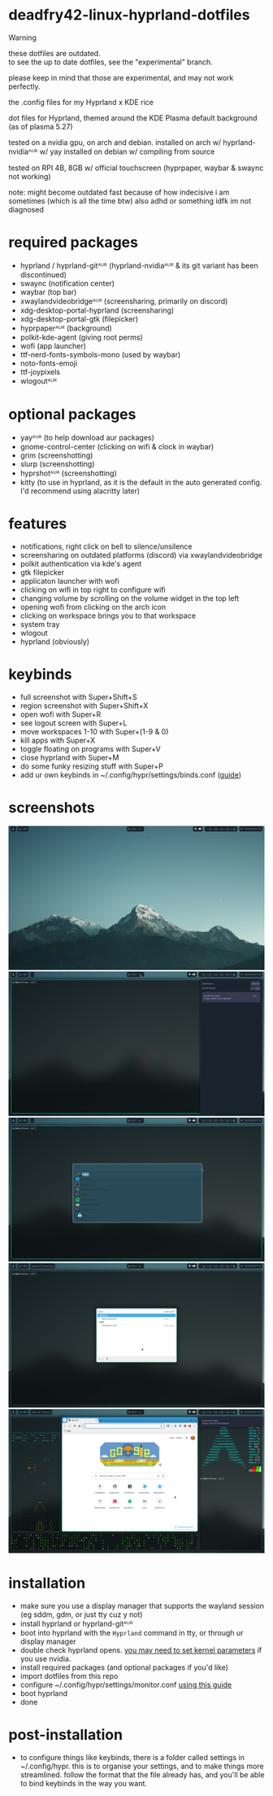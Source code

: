 # deadfry42-linux-hyprland-dotfiles

> [!WARNING]
> these dotfiles are outdated.  
> to see the up to date dotfiles, see the "experimental" branch.  
>
> please keep in mind that those are experimental, and may not work perfectly.
  
the .config files for my Hyprland x KDE rice

dot files for Hyprland, themed around the KDE Plasma default background (as of plasma 5.27)

tested on a nvidia gpu, on arch and debian.
installed on arch w/ hyprland-nvidiaᴬᵁᴿ w/ yay
installed on debian w/ compiling from source

tested on RPI 4B, 8GB w/ official touchscreen (hyprpaper, waybar & swaync not working)

note: might become outdated fast because of how indecisive i am sometimes (which is all the time btw) also adhd or something idfk im not diagnosed

# required packages
 -  hyprland / hyprland-gitᴬᵁᴿ (hyprland-nvidiaᴬᵁᴿ & its git variant has been discontinued)
 -  swaync (notification center)
 -  waybar (top bar)
 -  xwaylandvideobridgeᴬᵁᴿ (screensharing, primarily on discord)
 -  xdg-desktop-portal-hyprland (screensharing)
 -  xdg-desktop-portal-gtk (filepicker)
 -  hyprpaperᴬᵁᴿ (background)
 -  polkit-kde-agent (giving root perms)
 -  wofi (app launcher)
 -  ttf-nerd-fonts-symbols-mono (used by waybar)
 -  noto-fonts-emoji
 -  ttf-joypixels
 -  wlogoutᴬᵁᴿ
# optional packages
 -  yayᴬᵁᴿ (to help download aur packages)
 -  gnome-control-center (clicking on wifi & clock in waybar)
 -  grim (screenshotting)
 -  slurp (screenshotting)
 -  hyprshotᴬᵁᴿ (screenshotting)
 -  kitty (to use in hyprland, as it is the default in the auto generated config. I'd recommend using alacritty later)

# features
 - notifications, right click on bell to silence/unsilence
 - screensharing on outdated platforms (discord) via xwaylandvideobridge
 - polkit authentication via kde's agent
 - gtk filepicker
 - applicaton launcher with wofi
 - clicking on wifi in top right to configure wifi
 - changing volume by scrolling on the volume widget in the top left
 - opening wofi from clicking on the arch icon
 - clicking on workspace brings you to that workspace
 - system tray
 - wlogout
 - hyprland (obviously)

# keybinds
 - full screenshot with Super+Shift+S
 - region screenshot with Super+Shift+X
 - open wofi with Super+R
 - see logout screen with Super+L
 - move workspaces 1-10 with Super+(1-9 & 0)
 - kill apps with Super+X
 - toggle floating on programs with Super+V
 - close hyprland with Super+M
 - do some funky resizing stuff with Super+P
 - add ur own keybinds in ~/.config/hypr/settings/binds.conf ([guide](https://wiki.hyprland.org/Configuring/Keywords/))

# screenshots
<img src="preview/1.png">
<img src="preview/2.png">
<img src="preview/3.png">
<img src="preview/4.png">
<img src="preview/5.png">

# installation
- make sure you use a display manager that supports the wayland session (eg sddm, gdm, or just tty cuz y not)
- install hyprland or hyprland-gitᴬᵁᴿ
- boot into hyprland with the `Hyprland` command in tty, or through ur display manager
- double check hyprland opens. [you may need to set kernel parameters](https://wiki.hyprland.org/Nvidia/) if you use nvidia.
- install required packages (and optional packages if you'd like)
- import dotfiles from this repo
- configure ~/.config/hypr/settings/monitor.conf [using this guide](https://wiki.hyprland.org/Configuring/Monitors/)
- boot hyprland
- done

# post-installation
- to configure things like keybinds, there is a folder called settings in ~/.config/hypr. this is to organise your settings, and to make things more streamlined. follow the format that the file already has, and you'll be able to bind keybinds in the way you want.
